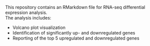 This repository contains an RMarkdown file for RNA-seq differential expression analysis.  
The analysis includes:
- Volcano plot visualization
- Identification of significantly up- and downregulated genes
- Reporting of the top 5 upregulated and downregulated genes
